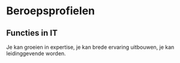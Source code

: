 # Beroepsprofielen

## Functies in IT

Je kan groeien in expertise, je kan brede ervaring uitbouwen, je kan leidinggevende worden.
